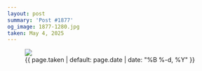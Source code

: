 ```yaml
---
layout: post
summary: 'Post #1877'
og_image: 1877-1280.jpg
taken: May 4, 2025
---
```


<figure class="post" data-src="{{ site.assets_url }}/{{ page.og_image }}" data-sub-html="#caption-1877">
<img sizes="(min-width: 700px) 50vw, calc(100vw - 2rem)" src="{{ site.assets_url }}/1877-640.jpg" srcset="{{ site.assets_url }}/1877-320.jpg 320w, {{ site.assets_url }}/1877-640.jpg 640w, {{ site.assets_url }}/1877-960.jpg 960w, {{ site.assets_url }}/1877-1280.jpg 1280w" />
<figcaption id="caption-1877">
<time>{{ page.taken | default: page.date | date: "%B %-d, %Y" }}</time>
</figcaption>
</figure>
